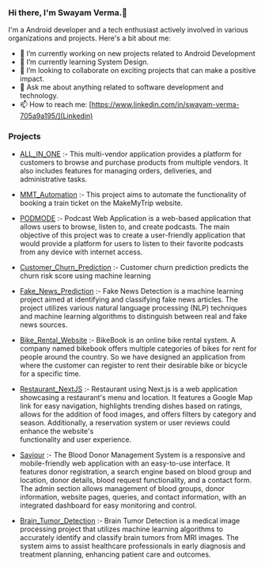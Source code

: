 ### Hi there, I'm Swayam Verma.👋

<!--
**swayamverma412/swayamverma412** is a ✨ _special_ ✨ repository because its `README.md` (this file) appears on your GitHub profile.

Here are some ideas to get you started:

- 🔭 I’m currently working on ...
- 🌱 I’m currently learning ...
- 👯 I’m looking to collaborate on ...
- 🤔 I’m looking for help with ...
- 💬 Ask me about ...
- 📫 How to reach me: ...
- 😄 Pronouns: ...
- ⚡ Fun fact: ...
-->
I'm a Android developer and a tech enthusiast actively involved in various organizations and projects. Here's a bit about me:
- 🔭 I’m currently working on new projects related to Android Development
- 🌱 I’m currently learning System Design.
- 👯 I’m looking to collaborate on exciting projects that can make a positive impact.
- 💬 Ask me about anything related to software development and technology.
- 📫 How to reach me: [https://www.linkedin.com/in/swayam-verma-705a9a195/](Linkedin)
### Projects
- [ALL_IN_ONE](https://github.com/swayamverma412/ALL_IN_ONE) :-
  This multi-vendor application provides a platform for customers to browse and purchase products from multiple vendors. It 
  also includes features for managing orders, deliveries, and administrative tasks.

- [MMT_Automation](https://github.com/swayamverma412/MMT_Automation) :-
  This project aims to automate the functionality of booking a train ticket on the MakeMyTrip website.
  
- [PODMODE](https://github.com/swayamverma412/PODMODE) :-
  Podcast Web Application is a web-based application that allows users to browse, listen to, and create podcasts. The main     objective of this project was to create a user-friendly application that would provide a platform for users to listen to     their favorite podcasts from any device with internet access.

- [Customer_Churn_Prediction](https://github.com/swayamverma412/Customer_Churn_Prediction) :-
  Customer churn prediction predicts the churn risk score using machine learning

- [Fake_News_Prediction](https://github.com/swayamverma412/Fake_News_Detection) :-
  Fake News Detection is a machine learning project aimed at identifying and classifying fake news articles. The project       utilizes various natural language processing (NLP) techniques and machine learning algorithms to distinguish between real    and fake news sources.

- [Bike_Rental_Website](https://github.com/swayamverma412/Bike_Rental_website) :-
  BikeBook is an online bike rental system. A company named bikebook offers multiple categories of bikes for rent for people   around the country. So we have designed an application from where the customer can register to rent their desirable bike     or bicycle for a specific time.

- [Restaurant_NextJS](https://github.com/swayamverma412/Restaurant_NextJS) :-
  Restaurant using Next.js is a web application showcasing a restaurant's menu and location. It features a Google Map link     for easy navigation, highlights trending dishes based on ratings, allows for the addition of food images, and offers         filters by category and season. Additionally, a reservation system or user reviews could enhance the website's       
  functionality and user experience.

- [Saviour](https://github.com/swayamverma412/SAVIOUR) :-
  The Blood Donor Management System is a responsive and mobile-friendly web application with an easy-to-use interface. It 
  features donor registration, a search engine based on blood group and location, donor details, blood request 
  functionality, and a contact form. The admin section allows management of blood groups, donor information, website pages, 
  queries, and contact information, with an integrated dashboard for easy monitoring and control.

- [Brain_Tumor_Detection](https://github.com/swayamverma412/Brain_Tumor_Detection) :-
  Brain Tumor Detection is a medical image processing project that utilizes machine learning algorithms to accurately 
  identify and classify brain tumors from MRI images. The system aims to assist healthcare professionals in early diagnosis 
  and treatment planning, enhancing patient care and outcomes.





